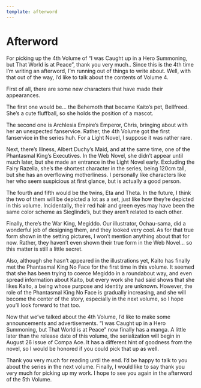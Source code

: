 ```yaml
---
template: afterword
---
```


# Afterword

For picking up the 4th Volume of “I was Caught up in a Hero Summoning, but That
World is at Peace”, thank you very much.. Since this is the 4th time I’m writing
an afterword, I’m running out of things to write about. Well, with that out of
the way, I’d like to talk about the contents of Volume 4.

First of all, there are some new characters that have made their appearances.

The first one would be... the Behemoth that became Kaito’s pet, Bellfreed. She’s
a cute fluffball, so she holds the position of a mascot.

The second one is Archlesia Empire’s Emperor, Chris, bringing about with her an
unexpected fanservice. Rather, the 4th Volume got the first fanservice in the
series huh. For a Light Novel, I suppose it was rather rare.

Next, there’s Illness, Albert Duchy’s Maid, and at the same time, one of the
Phantasmal King’s Executives. In the Web Novel, she didn’t appear until much
later, but she made an entrance in the Light Novel early. Excluding the Fairy
Razelia, she’s the shortest character in the series, being 120cm tall, but she
has an overflowing motherliness. I personally like characters like her who seem
suspicious at first glance, but is actually a good person.

The fourth and fifth would be the twins, Eta and Theta. In the future, I think
the two of them will be depicted a lot as a set, just like how they’re depicted
in this volume. Incidentally, their red hair and green eyes may have been the
same color scheme as Sieglinde’s, but they aren’t related to each other.

Finally, there’s the War King, Megiddo. Our illustrator, Ochau-sama, did a
wonderful job of designing them, and they looked very cool. As for that true
form shown in the setting pictures, I won’t mention anything about that for now.
Rather, they haven’t even shown their true form in the Web Novel... so this
matter is still a little secret.

Also, although she hasn’t appeared in the illustrations yet, Kaito has finally
met the Phantasmal King No Face for the first time in this volume. It seemed
that she has been trying to coerce Megiddo in a roundabout way, and even spread
information about Kaito, but every work she had said shows that she likes Kaito,
a being whose purpose and identity are unknown. However, the role of the
Phantasmal King No Face is gradually increasing, and she will become the center
of the story, especially in the next volume, so I hope you’ll look forward to
that too.

Now that we’ve talked about the 4th Volume, I’d like to make some announcements
and advertisements. “I was Caught up in a Hero Summoning, but That World is at
Peace” now finally has a manga. A little later than the release date of this
volume, the serialization will begin in August 26 issue of Compa Ace. It has a
different hint of goodness from the novel, so I would be honored if you could
pick that up as well.

Thank you very much for reading until the end. I’d be happy to talk to you about
the series in the next volume. Finally, I would like to say thank you very much
for picking up my work. I hope to see you again in the afterword of the 5th
Volume.
